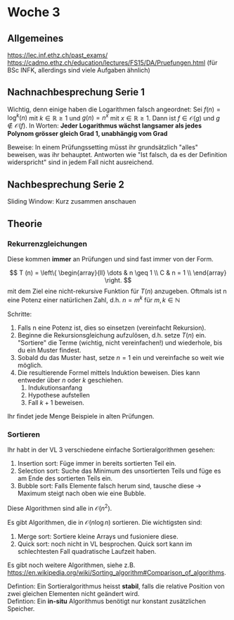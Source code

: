 # Woche 3

## Allgemeines

https://lec.inf.ethz.ch/past_exams/  
https://cadmo.ethz.ch/education/lectures/FS15/DA/Pruefungen.html (für BSc INFK, allerdings sind viele Aufgaben ähnlich) 

## Nachnachbesprechung Serie 1

Wichtig, denn einige haben die Logarithmen falsch angeordnet:
Sei $f(n)=\log^k{(n)}$ mit $k\in \mathbb{R}\geq1$ und $g(n)=n^x$ mit $x\in\mathbb{R}\geq1$. Dann ist $f\in\mathcal{O}(g)$ und $g\notin\mathcal{O}(f)$. In Worten: **Jeder Logarithmus wächst langsamer als jedes Polynom grösser gleich Grad 1, unabhängig vom Grad**

Beweise: In einem Prüfungssetting müsst ihr grundsätzlich "alles" beweisen, was ihr behauptet. Antworten wie "Ist falsch, da es der Definition widerspricht" sind in jedem Fall nicht ausreichend.

## Nachbesprechung Serie 2

Sliding Window: Kurz zusammen anschauen

## Theorie

### Rekurrenzgleichungen

Diese kommen **immer** an Prüfungen und sind fast immer von der Form.

$$
T (n) = \left\{
\begin{array}{ll}
\dots & n \geq 1 \\
C &  n = 1 \\
\end{array}
\right. 
$$
mit dem Ziel eine nicht-rekursive Funktion für $T(n)$ anzugeben. Oftmals ist n eine Potenz einer natürlichen Zahl, d.h. $n=m^k$ für $m, k \in \mathbb{N}$

Schritte:  
1. Falls n eine Potenz ist, dies so einsetzen (vereinfacht Rekursion).
2. Beginne die Rekursionsgleichung aufzulösen, d.h. setze $T(n)$ ein. "Sortiere" die Terme (wichtig, nicht vereinfachen!) und wiederhole, bis du ein Muster findest.
3. Sobald du das Muster hast, setze $n=1$ ein und vereinfache so weit wie möglich. 
4. Die resultierende Formel mittels Induktion beweisen. Dies kann entweder über $n$ oder $k$ geschiehen.
   1. Indukutionsanfang 
   2. Hypothese aufstellen
   3. Fall $k+1$ beweisen.

Ihr findet jede Menge Beispiele in alten Prüfungen.

### Sortieren

Ihr habt in der VL 3 verschiedene einfache Sortieralgorithmen gesehen:
1. Insertion sort: Füge immer in bereits sortierten Teil ein.
2. Selection sort: Suche das Minimum des unsortierten Teils und füge es am Ende des sortierten Teils ein.
3. Bubble sort: Falls Elemente falsch herum sind, tausche diese -> Maximum steigt nach oben wie eine Bubble.

Diese Algorithmen sind alle in $\mathcal{O}(n^2)$.

Es gibt Algorithmen, die in $\mathcal{O}(n \log n)$ sortieren. Die wichtigsten sind:
1. Merge sort: Sortiere kleine Arrays und fusioniere diese. 
2. Quick sort: noch nicht in VL besprochen. Quick sort kann im schlechtesten Fall quadratische Laufzeit haben.

Es gibt noch weitere Algorithmen, siehe z.B. https://en.wikipedia.org/wiki/Sorting_algorithm#Comparison_of_algorithms.

Defintion: Ein Sortieralgorithmus heisst **stabil**, falls die relative Position von zwei gleichen Elementen nicht geändert wird.  
Defintion: Ein **in-situ** Algorithmus benötigt nur konstant zusätzlichen Speicher.